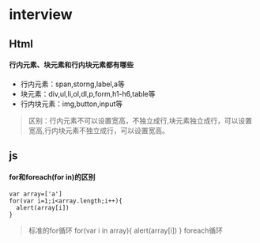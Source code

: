 # interview
## Html
#### 行内元素、块元素和行内块元素都有哪些
+ 行内元素：span,storng,label,a等
+ 块元素：div,ul,li,ol,dl,p,form,h1-h6,table等
+ 行内块元素：img,button,input等
> 区别：行内元素不可以设置宽高，不独立成行,块元素独立成行，可以设置宽高,行内块元素不独立成行，可以设置宽高。
## js
#### for和foreach(for in)的区别
    
    var array=['a']
    for(var i=1;i<array.length;i++){
      alert(array[i])
    }
> 标准的for循环
    for(var i in array){
      alert(array[i])
    }
> foreach循环